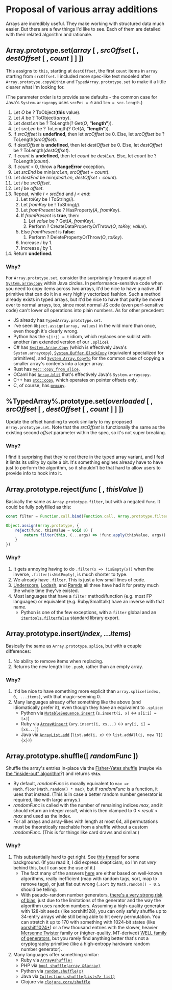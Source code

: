 # Proposal of various array additions

Arrays are incredibly useful. They make working with structured data much easier. But there are a few things I'd like to see. Each of them are detailed with their related algorithm and rationale.

## Array.prototype.set(*array* [ , *srcOffset* [ , *destOffset* [ , *count* ] ] ])

This assigns to `this`, starting at `destOffset`, the first `count` items in `array` starting from `srcOffset`. I included more spec-like text modeled after `Array.prototype.copyWithin` and `TypedArray.prototype.set` to make it a little clearer what I'm looking for.

(The parameter order is to provide sane defaults - the common case for Java's `System.arraycopy` uses `srcPos = 0` and `len = src.length`.)

1. Let *O* be ? ToObject(**this** value).
1. Let *A* be ? ToObject(*array*).
1. Let *destLen* be ? ToLength(? Get(*O*, **"length"**)).
1. Let *srcLen* be ? ToLength(? Get(*A*, **"length"**)).
1. If *srcOffset* is **undefined**, then let *srcOffset* be 0. Else, let *srcOffset* be ? ToLength(*srcOffset*).
1. If *destOffset* is **undefined**, then let *destOffset* be 0. Else, let *destOffset* be ? ToLength(*destOffset*).
1. If *count* is **undefined**, then let *count* be *destLen*. Else, let *count* be ? ToLength(*count*).
1. If *count* < 0, throw a **RangeError** exception.
1. Let *srcEnd* be min(*srcLen*, *srcOffset* + *count*).
1. Let *destEnd* be min(*destLen*, *destOffset* + *count*).
1. Let *i* be *srcOffset*.
1. Let *j* be *offset*.
1. Repeat, while *i* < *srcEnd* and *j* < *end*:
    1. Let *toKey* be ! ToString(*i*).
    1. Let *fromKey* be ! ToString(*j*).
    1. Let *fromPresent* be ? HasProperty(*A*, *fromKey*).
    1. If *fromPresent* is **true**, then:
        1. Let *value* be ? Get(*A*, *fromKey*).
        1. Perform ? CreateDataPropertyOrThrow(*O*, *toKey*, *value*).
    1. Else *fromPresent* is **false**:
        1. Perform ? DeletePropertyOrThrow(*O*, *toKey*).
    1. Increase *i* by 1.
    1. Increase *j* by 1.
1. Return **undefined**.

### Why?

For `Array.prototype.set`, consider the surprisingly frequent usage of [`System.arraycopy`](https://docs.oracle.com/javase/9/docs/api/java/lang/System.html) within Java circles. In performance-sensitive code when you need to copy items across two arrays, it'd be nice to have a native JIT primitive that can do it in a very highly vectorized fashion. Such a method already exists in typed arrays, but it'd be nice to have that parity be moved over to normal arrays, too, since most normal JS code (even perf-sensitive code) can't lower *all* operations into plain numbers. As for other precedent:

- JS already has `TypedArray.prototype.set`.
- I've seen `Object.assign(array, values)` in the wild more than once, even though it's clearly wrong.
- Python has the `s[i:j] = t` idiom, which replaces one sublist with another (an extended version of our `.splice`).
- C# has [`System.Array.Copy`](https://docs.microsoft.com/en-us/dotnet/api/system.array.copy?view=netframework-4.7) (which is effectively Java's `System.arraycopy`), [`System.Buffer.BlockCopy`](https://docs.microsoft.com/en-us/dotnet/api/system.buffer.blockcopy?view=netframework-4.7) (equivalent specialized for primitives), and [`System.Array.CopyTo`](https://docs.microsoft.com/en-us/dotnet/api/system.array.copyto?view=netframework-4.7) for the common case of copying a smaller array's contents into a larger array.
- Rust has [`Vec::copy_from_slice`](https://doc.rust-lang.org/std/vec/struct.Vec.html#method.copy_from_slice).
- OCaml has [`Array.blit`](https://caml.inria.fr/pub/docs/manual-ocaml/libref/Array.html) that's effectively Java's `System.arraycopy`.
- C++ has [`std::copy`](http://www.cplusplus.com/reference/algorithm/copy/), which operates on pointer offsets only.
- C, of course, has [`memcpy`](www.cplusplus.com/reference/clibrary/cstring/memcpy/).

## %TypedArray%.prototype.set(*overloaded* [ , *srcOffset* [ , *destOffset* [ , *count* ] ] ])

Update the offset handling to work similarly to my proposed `Array.prototype.set`. Note that the *srcOffset* is functionally the same as the existing second *offset* parameter within the spec, so it's not super breaking.

### Why?

I find it surprising that they're *not* there in the typed array variant, and I feel it limits its utility by quite a bit. It's something engines already have to have just to perform the algorithm, so it shouldn't be that hard to allow users to provide info to hook into it.

## Array.prototype.reject(*func* [ , *thisValue* ])

Basically the same as `Array.prototype.filter`, but with a negated `func`. It could be fully polyfilled as this:

```js
const filter = Function.call.bind(Function.call, Array.prototype.filter)

Object.assign(Array.prototype, {
    reject(func, thisValue = void 0) {
        return filter(this, (...args) => !func.apply(thisValue, args))
    }
})
```

### Why?

1. It gets annoying having to do `.filter(x => !isEmpty(x))` when the inverse, `.filter(isNotEmpty)`, is much shorter to type.
1. We already have `.filter`. This is just a few small lines of code.
1. [Underscore](http://underscorejs.org/#reject), [Lodash](https://lodash.com/docs#reject), and [Ramda](http://ramdajs.com/docs/#reject) all three have had it for pretty much the whole time they've existed.
1. Most languages that have a `filter` method/function (e.g. most FP languages) or equivalent (e.g. Ruby/Smalltalk) have an inverse with that name.
    - Python is one of the few exceptions, with a `filter` global and an [`itertools.filterfalse`](https://docs.python.org/3/library/itertools.html#itertools.filterfalse) standard library export.

## Array.prototype.insert(*index*, ...*items*)

Basically the same as `Array.prototype.splice`, but with a couple differences:

1. No ability to remove items when replacing.
1. Returns the new length like `.push`, rather than an empty array.

### Why?

1. It'd be nice to have something more explicit than `array.splice(index, 0, ...items)`, with that magic-seeming 0.
1. Many languages already offer something like the above (and idiomatically prefer it), even though they have an equivalent to `.splice`:
    - Python via [`MutableSequence.insert`](https://docs.python.org/3/library/stdtypes.html#mutable-sequence-types) (`s.insert(i, x)` &harr; `s[i:i] = [x]`)
    - Ruby via [`Array#insert`](https://docs.ruby-lang.org/en/2.0.0/Array.html#method-i-insert) (`ary.insert(i, xs...)` &harr; `ary[i, i] = [xs...]`)
    - Java via [`ArrayList.add`](https://docs.oracle.com/javase/9/docs/api/java/util/ArrayList.html#add-int-E-) (`list.add(i, x)` &harr; `list.addAll(i, new T[] {x})`)

## Array.prototype.shuffle([ *randomFunc* ])

Shuffle the array's entries in-place via the [Fisher-Yates shuffle](https://en.wikipedia.org/wiki/Fisher%E2%80%93Yates_shuffle) (maybe via [the "inside-out" algorithm](https://en.wikipedia.org/wiki/Fisher%E2%80%93Yates_shuffle#The_%22inside-out%22_algorithm)?) and returns **`this`**.

- By default, *randomFunc* is morally equivalent to `max => Math.floor(Math.random() * max)`, but if *randomFunc* is a function, it uses that instead. (This is in case a better random number generator is required, like with large arrays.)
- *randomFunc* is called with the number of remaining indices *max*, and it should return an integer *result*, which is then clamped to 0 ≤ *result* < *max* and used as the index.
- For all arrays and array-likes with length at most 64, all permutations must be theoretically reachable from a shuffle without a custom *randomFunc*. (This is for things like card draws and similar.)

### Why?

1. This substantially hard to get right. See [this thread](https://esdiscuss.org/topic/proposal-array-prototype-shuffle-fisher-yates) for some background. (If you read it, I did express skepticism, so I'm not *very* behind this, but I can see the use of it.)
    - The fact many of the answers [here](https://stackoverflow.com/questions/2450954/how-to-randomize-shuffle-a-javascript-array/18650169#18650169) are either based on well-known algorithms, really inefficient (map with random tags, sort, map to remove tags), or just flat out wrong (`.sort` by `Math.random() - 0.5` should be telling.
    - With pseudo-random number generators, [there's a very strong risk of bias](https://en.wikipedia.org/wiki/Fisher%E2%80%93Yates_shuffle#Pseudorandom_generators), just due to the limitations of the generator and the way the algorithm uses random numbers. Assuming a high-quality generator with 128-bit seeds (like xorshift128), you can only safely shuffle up to 34-entry arrays while still being able to hit every permutation. You can stretch it up to 170 with something with 1024-bit states (like [xorshift1024*](https://en.wikipedia.org/wiki/Xorshift#xorshift*)) or a few thousand entries with the slower, heavier [Mersenne Twister](https://en.wikipedia.org/wiki/Mersenne_Twister) family or (higher-quality, MT-derived) [WELL family of generators](https://en.wikipedia.org/wiki/Well_equidistributed_long-period_linear), but you rarely find anything better that's not a cryptography primitive (like a high-entropy hardware random number generator).
3. Many languages offer something similar:
    - Ruby via [`Array#shuffle!`](https://ruby-doc.org/core-2.3.0/Array.html#method-i-shuffle-21)
    - PHP via [`bool shuffle(array &$array)`](https://secure.php.net/manual/en/function.shuffle.php)
    - Python via [`random.shuffle(x)`](https://docs.python.org/3.6/library/random.html#random.shuffle)
    - Java via [`Collections.shuffle(List<?> list)`](https://docs.oracle.com/javase/9/docs/api/java/util/Collections.html#shuffle-java.util.List-)
    - Clojure via [`clojure.core/shuffle`](https://clojuredocs.org/clojure.core/shuffle)
